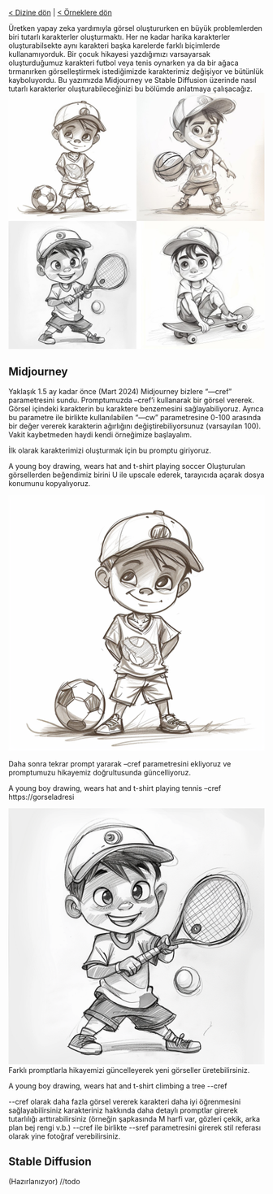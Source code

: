<a href="/">< Dizine dön</a> | <a href="/ornekler">< Örneklere dön</a>


Üretken yapay zeka yardımıyla görsel oluştururken en büyük problemlerden biri tutarlı karakterler oluşturmaktı. Her ne kadar harika karakterler oluşturabilsekte aynı karakteri başka karelerde farklı biçimlerde kullanamıyorduk. Bir çocuk hikayesi yazdığımızı varsayarsak oluşturduğumuz karakteri futbol veya tenis oynarken ya da bir ağaca tırmanırken görselleştirmek istediğimizde karakterimiz değişiyor ve bütünlük kayboluyordu. Bu yazımızda Midjourney ve Stable Diffusion üzerinde nasıl tutarlı karakterler oluşturabileceğinizi bu bölümde anlatmaya çalışacağız.
![Alt text](/gorseller/tutarli-all.jpeg)

## Midjourney


Yaklaşık 1.5 ay kadar önce (Mart 2024) Midjourney bizlere “—cref” parametresini sundu. Promptumuzda –cref’i kullanarak bir görsel vererek. Görsel içindeki karakterin bu karaktere benzemesini sağlayabiliyoruz. Ayrıca bu parametre ile birlikte kullanılabilen “—cw” parametresine 0-100 arasında bir değer vererek karakterin ağırlığını değiştirebiliyorsunuz (varsayılan 100). Vakit kaybetmeden haydi kendi örneğimize başlayalım.

İlk olarak karakterimizi oluşturmak için bu promptu giriyoruz.

A young boy drawing, wears hat and t-shirt playing soccer
Oluşturulan görsellerden beğendimiz birini U ile upscale ederek, tarayıcıda açarak dosya konumunu kopyalıyoruz.

![Alt text](/gorseller/tutarli-1.png)

Daha sonra tekrar prompt yararak –cref parametresini ekliyoruz ve promptumuzu hikayemiz doğrultusunda güncelliyoruz.

A young boy drawing, wears hat and t-shirt playing tennis –cref https://gorseladresi


![Alt text](/gorseller/tutarli-2.png)
Farklı promptlarla hikayemizi güncelleyerek yeni görseller üretebilirsiniz.

A young boy drawing, wears hat and t-shirt climbing a tree --cref


--cref olarak daha fazla görsel vererek karakteri daha iyi öğrenmesini sağlayabilirsiniz
karakteriniz hakkında daha detaylı promptlar girerek tutarlılığı arttırabilirsiniz (örneğin şapkasında M harfi var, gözleri çekik, arka plan bej rengi v.b.)
--cref ile birlikte --sref parametresini girerek stil referası olarak yine fotoğraf verebilirsiniz.

## Stable Diffusion
(Hazırlanızyor) //todo

